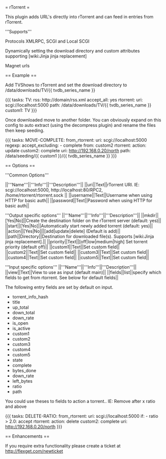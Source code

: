 = rTorrent =

This plugin adds URL's directly into rTorrent and can feed in entries from rTorrent.

'''Supports'''

Protocols XMLRPC, SCGI and Local SCGI

Dynamically setting the download directory and custom attributes supporting [wiki:Jinja jinja replacement]

Magnet urls

== Example ==

Add TVShows to rTorrent and set the download directory to /data/downloads/TV/{{ tvdb_series_name }}

{{{
tasks:
  TV:
    rss: http://domain/rss.xml
    accept_all: yes
    rtorrent:
      uri: scgi://localhost:5000
      path: /data/downloads/TV/{{ tvdb_series_name }}
      custom1: TV
}}}


Once downloaded move to another folder. You can obviously expand on this config to auto extract (using the decompress plugin) and rename the files then keep seeding.

{{{
tasks:
  MOVE-COMPLETE:
    from_rtorrent:
      uri: scgi://localhost:5000
    regexp:
      accept_excluding:
        - complete
      from: custom2
    rtorrent:
      action: update
      custom2: complete
      uri: http://192.168.0.20/north
      path: /data/seeding/{{ custom1 }}/{{ tvdb_series_name }}
}}}


== Options ==

'''Common Options'''

||'''Name'''||'''Info'''||'''Description'''||
||uri||Text||rTorrent URI. IE: scgi://localhost:5000, http://localhost:80/RPC2, /home/rtorrent/rtorrent.sock ||
||username||Text||Username when using HTTP for basic auth||
||password||Text||Password when using HTTP for basic auth||

'''Output specific options'''
||'''Name'''||'''Info'''||'''Description'''||
||mkdir||[Yes|No]||Create the destination folder on the rTorrent server (default: yes)||
||start||[Yes|No]||Automatically start newly added torrent (default: yes)||
||action||[Yes|No]||[add|update|delete] (Default is add)||
||path||Directory||Destination for downloaded file(s). Supports [wiki:Jinja jinja replacement].||
||priority||Text||[off|low|medium|high] Set torrent priority (default off)||
||custom1||Text||Set custom field||
||custom2||Text||Set custom field||
||custom3||Text||Set custom field||
||custom4||Text||Set custom field||
||custom5||Text||Set custom field||

'''Input specific options'''
||'''Name'''||'''Info'''||'''Description'''||
||view||Text||View to use as input (default main)||
||fields||list||specify which fields to get from rtorrent. See below for default fields||

The following entry fields are set by default on input.

- torrent_info_hash
- title
- up_total
- down_total
- down_rate
- is_open
- is_active
- custom1
- custom2
- custom3
- custom4
- custom5
- state
- complete
- bytes_done
- down_rate
- left_bytes
- ratio
- path

You could use theses to fields to action a torrent.. IE: Remove after x ratio and above

{{{
tasks:
  DELETE-RATIO:
    from_rtorrent:
      uri: scgi://localhost:5000
    if:
      - ratio > 2.0: accept
    rtorrent:
      action: delete
      custom2: complete
      uri: http://192.168.0.20/north
}}}

== Enhancements ==

If you require extra functionality please create a ticket at http://flexget.com/newticket
